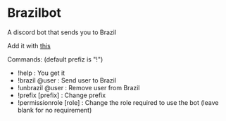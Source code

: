 # Brazilbot
A discord bot that sends you to Brazil

Add it with [this](https://discordapp.com/oauth2/authorize?client_id=893785085285924864&scope=bot&permissions=0)

Commands:
(default prefiz is "!")
* !help : You get it
* !brazil @user : Send user to Brazil
* !unbrazil @user : Remove user from Brazil
* !prefix [prefix] : Change prefix
* !permissionrole [role] : Change the role required to use the bot (leave blank for no requirement)
